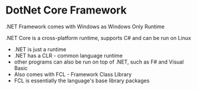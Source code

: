 # DotNet Core Framework

.NET Framework comes with Windows as Windows Only Runtime

.NET Core is a cross-platform runtime, supports C# and can be run on Linux

- .NET is just a runtime
- .NET has a CLR - common language runtime
- other programs can also be run on top of .NET, such as F# and Visual Basic
- Also comes with FCL - Framework Class Library
- FCL is essentially the language's base library packages

